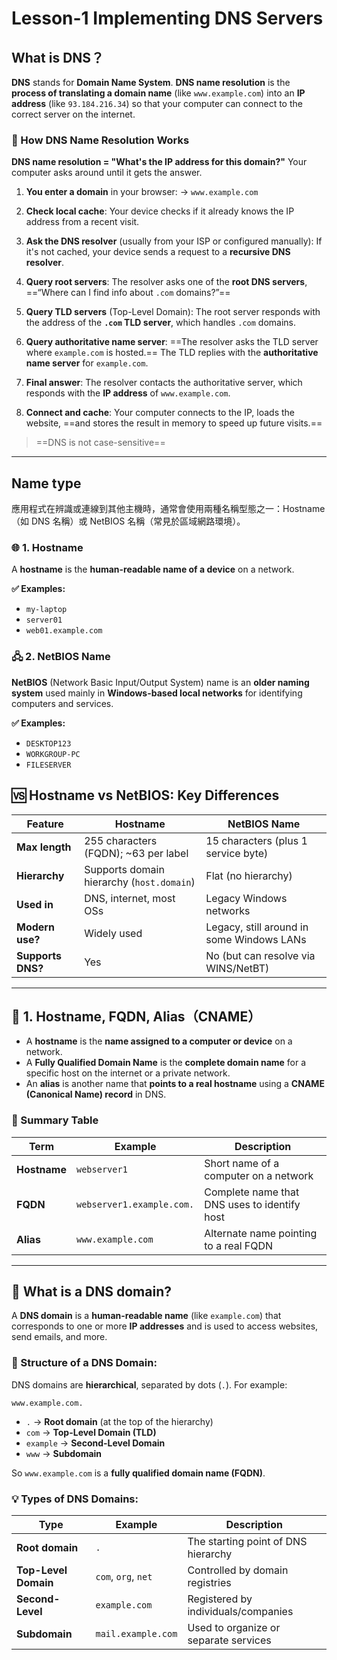 # Lesson-1 Implementing DNS Servers

## What is DNS？

**DNS** stands for **Domain Name System**.
**DNS name resolution** is the **process of translating a domain name** (like `www.example.com`) into an **IP address** (like `93.184.216.34`) so that your computer can connect to the correct server on the internet.

### 🔄  How DNS Name Resolution Works

**DNS name resolution = "What's the IP address for this domain?"**
Your computer asks around until it gets the answer.

1. **You enter a domain** in your browser:
   → `www.example.com`

2. **Check local cache**:
   Your device checks if it already knows the IP address from a recent visit.

3. **Ask the DNS resolver** (usually from your ISP or configured manually):
   If it's not cached, your device sends a request to a **recursive DNS resolver**.

4. **Query root servers**:
   The resolver asks one of the **root DNS servers**, ==“Where can I find info about `.com` domains?”==

5. **Query TLD servers** (Top-Level Domain):
   The root server responds with the address of the **`.com` TLD server**, which handles `.com` domains.

6. **Query authoritative name server**:
   ==The resolver asks the TLD server where `example.com` is hosted.==
   The TLD replies with the **authoritative name server** for `example.com`.

7. **Final answer**:
   The resolver contacts the authoritative server, which responds with the **IP address** of `www.example.com`.

8. **Connect and cache**:
   Your computer connects to the IP, loads the website, ==and stores the result in memory to speed up future visits.==

> ==DNS is not case-sensitive==
---

## Name type

應用程式在辨識或連線到其他主機時，通常會使用兩種名稱型態之一：Hostname（如 DNS 名稱）或 NetBIOS 名稱（常見於區域網路環境）。

### 🌐 1. **Hostname**

A **hostname** is the **human-readable name of a device** on a network.

**✅ Examples:**

* `my-laptop`
* `server01`
* `web01.example.com`

### 🖧 2. **NetBIOS Name**

**NetBIOS** (Network Basic Input/Output System) name is an **older naming system** used mainly in **Windows-based local networks** for identifying computers and services.

**✅ Examples:**

* `DESKTOP123`
* `WORKGROUP-PC`
* `FILESERVER`

## 🆚 Hostname vs NetBIOS: Key Differences

| Feature           | **Hostname**                              | **NetBIOS Name**                          |
| ----------------- | ----------------------------------------- | ----------------------------------------- |
| **Max length**    | 255 characters (FQDN); ~63 per label      | 15 characters (plus 1 service byte)       |
| **Hierarchy**     | Supports domain hierarchy (`host.domain`) | Flat (no hierarchy)                       |
| **Used in**       | DNS, internet, most OSs                   | Legacy Windows networks                   |
| **Modern use?**   | Widely used                               | Legacy, still around in some Windows LANs |
| **Supports DNS?** | Yes                                       | No (but can resolve via WINS/NetBT)       |

---

## 📍 1. **Hostname**, FQDN, Alias（CNAME）

* A **hostname** is the **name assigned to a computer or device** on a network.
* A **Fully Qualified Domain Name** is the **complete domain name** for a specific host on the internet or a private network.
* An **alias** is another name that **points to a real hostname** using a **CNAME (Canonical Name) record** in DNS.

### 🔁 Summary Table

| Term         | Example                   | Description                                  |
| ------------ | ------------------------- | -------------------------------------------- |
| **Hostname** | `webserver1`              | Short name of a computer on a network        |
| **FQDN**     | `webserver1.example.com.` | Complete name that DNS uses to identify host |
| **Alias**    | `www.example.com`         | Alternate name pointing to a real FQDN       |

---

## 🔑 What is a **DNS domain**?

A **DNS domain** is a **human-readable name** (like `example.com`) that corresponds to one or more **IP addresses** and is used to access websites, send emails, and more.

### 🧱 Structure of a DNS Domain:

DNS domains are **hierarchical**, separated by dots (`.`). For example:

```
www.example.com.
```

* `.` → **Root domain** (at the top of the hierarchy)
* `com` → **Top-Level Domain (TLD)**
* `example` → **Second-Level Domain**
* `www` → **Subdomain**

So `www.example.com` is a **fully qualified domain name (FQDN)**.

### 💡 Types of DNS Domains:

| Type                 | Example             | Description                           |
| -------------------- | ------------------- | ------------------------------------- |
| **Root domain**      | `.`                 | The starting point of DNS hierarchy   |
| **Top-Level Domain** | `com`, `org`, `net` | Controlled by domain registries       |
| **Second-Level**     | `example.com`       | Registered by individuals/companies   |
| **Subdomain**        | `mail.example.com`  | Used to organize or separate services |
